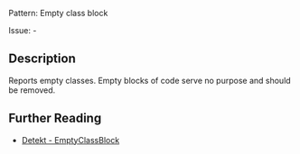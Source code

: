 Pattern: Empty class block

Issue: -

## Description

Reports empty classes. Empty blocks of code serve no purpose and should be removed.

## Further Reading

* [Detekt - EmptyClassBlock](https://detekt.dev/docs/rules/empty-blocks/#emptyclassblock)